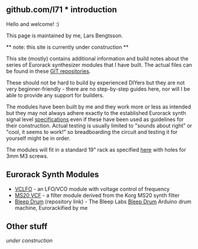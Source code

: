 ## github.com/l71 * introduction

Hello and welcome! :)

This page is maintained by me, Lars Bengtsson. 

** note: this site is currently under construction **

This site (mostly) contains additional information and build notes about the series of Eurorack synthesizer modules that I have built. The actual files can be found in these [GIT repositories](https://github.com/L71?tab=repositories).  

These should not be hard to build by experienced DIYers but they are not very beginner-friendly - there are no step-by-step guides here, nor will I be able to provide any support for builders. 

The modules have been built by me and they work more or less as intended but they may not always adhere exactly to the established Eurorack synth signal level [specifications](http://www.doepfer.de/a100_man/a100t_e.htm) even if these have been used as guidelines for their construction.
Actual testing is usually limited to "sounds about right" or "cool, it seems to work!" so breadboarding the circuit and testing it for yourself might be in order.  

The modules will fit in a standard 19" rack as specified [here](http://www.doepfer.de/a100_man/a100m_e.htm) with holes for 3mm M3 screws. 

## Eurorack Synth Modules

- [VCLFO](vclfo.html) - an LFO/VCO module with voltage control of frequency 
- [MS20 VCF](ms20vcf.html) - a filter module derived from the Korg MS20 synth filter 
- [Bleep Drum](https://github.com/L71/BleepDrum-Eurorack) (repository link) - The Bleep Labs [Bleep Drum](http://bleeplabs.com/product/bleep-drum-midi/) Arduino drum machine, Eurorackified by me

## Other stuff

_under construction_ 

